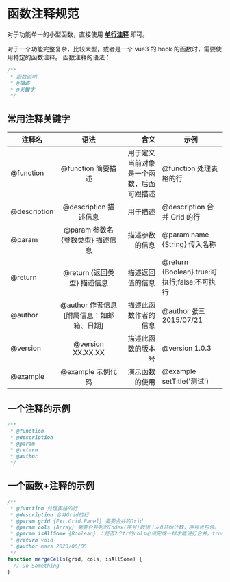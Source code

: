 <!--
 * @Author: ReturnMars
 * @Date: 2023-06-05 18:17:29
 * @LastEditors: ReturnMars
 * @LastEditTime: 2023-06-05 19:24:17
 * @Description: file content
-->

# 函数注释规范

对于功能单一的小型函数，直接使用 **[单行注释](/content/%E6%B3%A8%E9%87%8A%E8%A7%84%E8%8C%83/%E6%99%AE%E9%80%9A%E6%B3%A8%E9%87%8A%E8%A7%84%E8%8C%83/#_1-%E5%8D%95%E8%A1%8C%E6%B3%A8%E9%87%8A)** 即可。

对于一个功能完整复杂，比较大型，或者是一个 vue3 的 hook 的函数时，需要使用特定的函数注释。
函数注释的语法：

```js
/**
 * 函数说明
 * @描述
 * @关键字
 */
```

## 常用注释关键字

| 注释名       |                   语法                    |                                     含义 | 示例                                         |
| ------------ | :---------------------------------------: | ---------------------------------------: | -------------------------------------------- |
| @function    |            @function 简要描述             | 用于定义当前对象是一个函数，后面可跟描述 | @function 处理表格的行                       |
| @description |           @description 描述信息           |                                 用于描述 | @description 合并 Grid 的行                  |
| @param       |     @param 参数名 {参数类型} 描述信息     |                           描述参数的信息 | @param name {String} 传入名称                |
| @return      |        @return {返回类型} 描述信息        |                         描述返回值的信息 | @return {Boolean} true:可执行;false:不可执行 |
| @author      | @author 作者信息 [附属信息：如邮箱、日期] |                     描述此函数作者的信息 | @author 张三 2015/07/21                      |
| @version     |             @version XX.XX.XX             |                       描述此函数的版本号 | @version 1.0.3                               |
| @example     |             @example 示例代码             |                           演示函数的使用 | @example setTitle('测试')                    |

## 一个注释的示例

```js
/**
 * @function
 * @description
 * @param
 * @return
 * @author
 */
```

## 一个函数+注释的示例

```js
/**
 * @function 处理表格的行
 * @description 合并Grid的行
 * @param grid {Ext.Grid.Panel} 需要合并的Grid
 * @param cols {Array} 需要合并列的Index(序号)数组；从0开始计数，序号也包含。
 * @param isAllSome {Boolean} ：是否2个tr的cols必须完成一样才能进行合并。true：完成一样；false(默认)：不完全一样
 * @return void
 * @author mars 2023/06/05
 */
function mergeCells(grid, cols, isAllSome) {
  // Do Something
}
```
